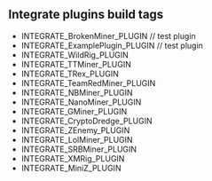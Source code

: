 ﻿## Integrate plugins build tags
  - INTEGRATE_BrokenMiner_PLUGIN // test plugin
  - INTEGRATE_ExamplePlugin_PLUGIN // test plugin
  - INTEGRATE_WildRig_PLUGIN
  - INTEGRATE_TTMiner_PLUGIN
  - INTEGRATE_TRex_PLUGIN
  - INTEGRATE_TeamRedMiner_PLUGIN
  - INTEGRATE_NBMiner_PLUGIN
  - INTEGRATE_NanoMiner_PLUGIN
  - INTEGRATE_GMiner_PLUGIN
  - INTEGRATE_CryptoDredge_PLUGIN
  - INTEGRATE_ZEnemy_PLUGIN
  - INTEGRATE_LolMiner_PLUGIN
  - INTEGRATE_SRBMiner_PLUGIN 
  - INTEGRATE_XMRig_PLUGIN
  - INTEGRATE_MiniZ_PLUGIN
